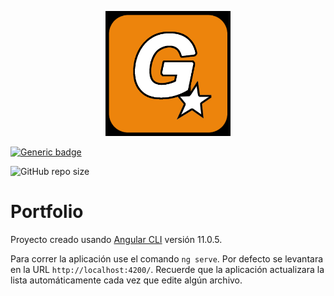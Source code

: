 <p align="center">
    <img src="https://github.com/GROVE4L/portfolio/blob/master/src/assets/img/GLogo.png" alt="Logo" width="200" height="200">
</p>

[![Generic badge](https://img.shields.io/badge/Estado-Finalizado-blue.svg)](https://shields.io/)

<img alt="GitHub repo size" src="https://img.shields.io/github/repo-size/grove4l/portfolio?label=Tama%C3%B1o">

# Portfolio
Proyecto creado usando [Angular CLI](https://github.com/angular/angular-cli) versión 11.0.5.

Para correr la aplicación use el comando `ng serve`. Por defecto se levantara en la URL `http://localhost:4200/`. Recuerde que la aplicación actualizara la lista automáticamente cada vez que edite algún archivo.
